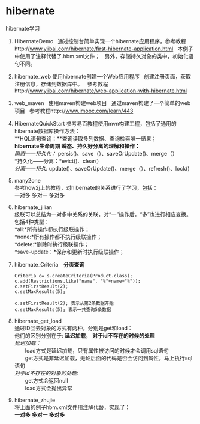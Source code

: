 # hibernate
hibernate学习

1. HibernateDemo
   通过控制台简单实现一个hibernate应用程序，参考教程http://www.yiibai.com/hibernate/first-hibernate-application.html
   本例子中使用了注释代替了.hbm.xml文件；
   另外，存储持久对象的类中，初始化语句不同。
  
2. hibernate_web
   使用hibernate创建一个Web应用程序
   创建注册页面，获取注册信息，存储到数据库中。
   参考教程http://www.yiibai.com/hibernate/web-application-with-hibernate.html

3. web_maven
   使用maven构建web项目
   通过maven构建了一个简单的web项目 
   参考教程http://www.imooc.com/learn/443

4. HibernateQuickStart
   参考易百教程使用mvn构建工程，包括了通用的hibernate数据库操作方法：<br>
   **HQL语句查询：**查询读取多列数据、查询检索唯一结果；<br>
   **hibernate生命周期 瞬态、持久好分离的理解和操作：**<br>
	   *瞬态——持久化：* persis()、save（）、saveOrUpdate()、merge（）<br>
	   *持久化——分离：*evict()、clear() <br>
	   *分离——持久:* update()、saveOrUpdate()、merge（）、refresh()、lock()<br>
5. many2one<br>
   参考how2j上的教程，对hibernate的关系进行了学习，包括：<br>
   一对多  多对一  多对多	<br>	
6. hibernate_jilian<br>
   级联可以总结为一对多中关系的关联，对“一”操作后，“多”也进行相应变换。包括4种类型：<br>
   *all:*所有操作都执行级联操作；<br> 
  	*none:*所有操作都不执行级联操作；<br>
   *delete:*删除时执行级联操作；<br>
   *save-update：*保存和更新时执行级联操作；<br>
7. hibernate_Criteria　**分页查询**<br> 
   ```
   Criteria c= s.createCriteria(Product.class);
   c.add(Restrictions.like("name", "%"+name+"%"));
   c.setFirstResult(2);
   c.setMaxResults(5);
   ```
   ```
   c.setFirstResult(2); 表示从第2条数据开始
   c.setMaxResults(5); 表示一共查询5条数据
   ```
8. hibernate_get_load<br>
   通过ID回去对象的方式有两种，分别是get和load：<br>
   他们的区别分别在于: **延迟加载**， **对于id不存在的时候的处理**<br>
   *延迟加载：*<br>
   　　load方式是延迟加载，只有属性被访问的时候才会调用sql语句<br>
   　　get方式是非延迟加载，无论后面的代码是否会访问到属性，马上执行sql语句<br>
   *对于id不存在的对象的处理:*<br>
   　　get方式会返回null <br>
　　load方式会抛出异常
9. hibernate_zhujie <br>
   将上面的例子hbm.xml文件用注解代替，实现了：<br>
   **一对多**  **多对一**  **多对多**


 

   
